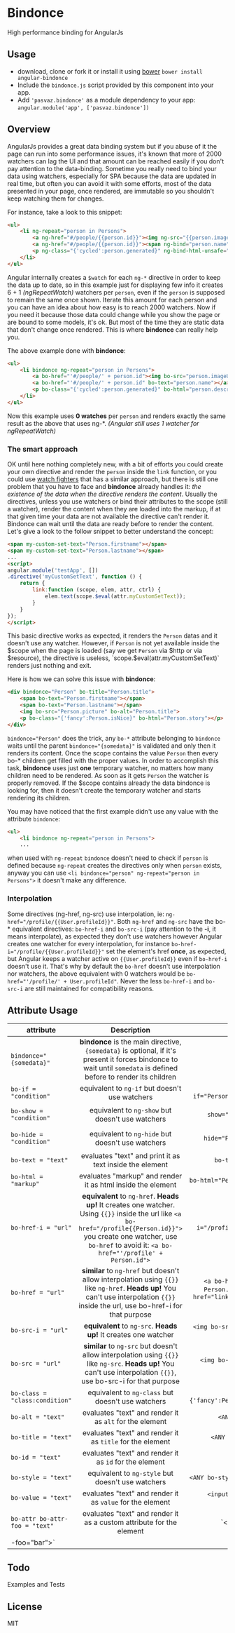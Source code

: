 Bindonce
========

High performance binding for AngularJs

## Usage
* download, clone or fork it or install it using [bower](http://twitter.github.com/bower/) `bower install angular-bindonce`
* Include the `bindonce.js` script provided by this component into your app.
* Add `'pasvaz.bindonce'` as a module dependency to your app: `angular.module('app', ['pasvaz.bindonce'])`

## Overview
AngularJs provides a great data binding system but if you abuse of it the page can run into some performance issues, it's known that more of 2000 watchers can lag the UI and that amount can be reached easily if you don't pay attention to the data-binding. Sometime you really need to bind your data using watchers, especially for SPA because the data are updated in real time, but often you can avoid it with some efforts, most of the data presented in your page, once rendered, are immutable so you shouldn't keep watching them for changes.

For instance, take a look to this snippet:
```html
<ul>
	<li ng-repeat="person in Persons">
		<a ng-href="#/people/{{person.id}}"><img ng-src="{{person.imageUrl}}"></a>
		<a ng-href="#/people/{{person.id}}"><span ng-bind="person.name"></span></a>
		<p ng-class="{'cycled':person.generated}" ng-bind-html-unsafe="person.description"></p>
	</li>
</ul>
```
Angular internally creates a `$watch` for each `ng-*` directive in order to keep the data up to date, so in this example just for displaying few info it creates 6 + 1 *(ngRepeatWatch)* watchers per `person`, even if the `person` is supposed to remain the same once shown. Iterate this amount for each person and you can have an idea about how easy is to reach 2000 watchers. Now if you need it because those data could change while you show the page or are bound to some models, it's ok. But most of the time they are static data that don't change once rendered. This is where **bindonce** can really help you.

The above example done with **bindonce**:
```html
<ul>
	<li bindonce ng-repeat="person in Persons">
		<a bo-href="'#/people/' + person.id"><img bo-src="person.imageUrl"></a>
		<a bo-href="'#/people/' + person.id" bo-text="person.name"></a>
		<p bo-class="{'cycled':person.generated}" bo-html="person.description"></p>
	</li>
</ul>
```
Now this example uses **0 watches** per `person` and renders exactly the same result as the above that uses ng-*. *(Angular still uses 1 watcher for ngRepeatWatch)*

### The smart approach
OK until here nothing completely new, with a bit of efforts you could create your own directive and render the `person` inside the `link` function, or you could use [watch fighters](https://github.com/abourget/abourget-angular) that has a similar approach, but there is still one problem that you have to face and **bindonce** already handles it: *the existence of the data when the directive renders the content*. Usually the directives, unless you use watchers or bind their attributes to the scope (still a watcher), render the content when they are loaded into the markup, if at that given time your data are not available the directive can't render it. Bindonce can wait until the data are ready before to render the content. 
Let's give a look to the follow snippet to better understand the concept:
```html
<span my-custom-set-text="Person.firstname"></span>
<span my-custom-set-text="Person.lastname"></span>
...
<script>
angular.module('testApp', [])
.directive('myCustomSetText', function () {
	return {
		link:function (scope, elem, attr, ctrl) {
			elem.text(scope.$eval(attr.myCustomSetText));
		}
	}
});
</script>
```
This basic directive works as expected, it renders the `Person` datas and it doesn't use any watcher. However, if `Person` is not yet available inside the $scope when the page is loaded (say we get `Person` via $http or via $resource), the directive is useless, `scope.$eval(attr.myCustomSetText)` renders just nothing and exit.

Here is how we can solve this issue with **bindonce**:
```html
<div bindonce="Person" bo-title="Person.title">
	<span bo-text="Person.firstname"></span>
	<span bo-text="Person.lastname"></span>
	<img bo-src="Person.picture" bo-alt="Person.title">
	<p bo-class="{'fancy':Person.isNice}" bo-html="Person.story"></p>
</div>
```
`bindonce="Person"` does the trick, any `bo-*` attribute belonging to `bindonce` waits until the parent `bindonce="{somedata}"` is validated and only then it renders its content. Once the scope contains the value `Person` then every bo-* children get filled with the proper values. In order to accomplish this task, **bindonce** uses just **one** temporary watcher, no matters how many children need to be rendered. As soon as it gets `Person` the watcher is properly removed. If the $scope contains already the data bindonce is looking for, then it doesn't create the temporary watcher and starts rendering its children.

You may have noticed that the first example didn't use any value with the attribute `bindonce`:
```html
<ul>
	<li bindonce ng-repeat="person in Persons">
	...
```
when used with `ng-repeat` `bindonce` doesn't need to check if `person` is defined because `ng-repeat` creates the directives only when `person` exists, anyway you can use `<li bindonce="person" ng-repeat="person in Persons">` it doesn't make any difference.

### Interpolation
Some directives (ng-href, ng-src) use interpolation, ie: `ng-href="/profile/{{User.profileId}}"`. 
Both `ng-href` and `ng-src` have the bo-* equivalent directives: `bo-href-i` and `bo-src-i` (pay attention to the **-i**, it means interpolate), as expected they don't use watchers however Angular creates one watcher for every interpolation, for instance `bo-href-i="/profile/{{User.profileId}}"` set the element's href **once**, as expected, but Angular keeps a watcher active on `{{User.profileId}}` even if `bo-href-i` doesn't use it.
That's why by default the `bo-href` doesn't use interpolation nor watchers, the above equivalent with 0 watchers would be `bo-href="'/profile/' + User.profileId"`. Never the less `bo-href-i` and `bo-src-i` are still maintained for compatibility reasons.

## Attribute Usage
| 	attribute | 	Description | 	Example  |
| ------------- |:-------------:| -----:|
| `bindonce="{somedata}"`| **bindonce** is the main directive, `{somedata}` is optional, if it's present it forces bindonce to wait until `somedata` is defined before to render its children  | `bindonce="Person"` |
| `bo-if = "condition"`     | equivalent to `ng-if` but doesn't use watchers |`<ANY bo-if="Person.isPublic"></ANY>`|
| `bo-show = "condition"`     | equivalent to `ng-show` but doesn't use watchers |`<ANY bo-show="Person.isPublic"></ANY>`|
| `bo-hide = "condition"`     | equivalent to `ng-hide` but doesn't use watchers |`<ANY bo-hide="Person.isPrivate"></ANY>`|
| `bo-text = "text"`      | evaluates "text" and print it as text inside the element | `bo-text="Person.name"` |
| `bo-html = "markup"`      | evaluates "markup" and render it as html inside the element |`bo-html="Person.description"`|
| `bo-href-i = "url"`      | **equivalent** to `ng-href`. **Heads up!** It creates one watcher. Using `{{}}` inside the url like `<a bo-href="/profile{{Person.id}}">` you create one watcher, use `bo-href` to avoid it: `<a bo-href="'/profile' + Person.id">` |`<a bo-href-i="/profile{{Person.id}}"></a>`|
| `bo-href = "url"`      | **similar** to `ng-href` but doesn't allow interpolation using `{{}}` like `ng-href`. **Heads up!** You can't use interpolation `{{}}` inside the url, use bo-href-i for that purpose |`<a bo-href="'/profile' + Person.id"></a>` or `<a bo-href="link" bo-text="Link"></a>`|
| `bo-src-i = "url"`      | **equivalent** to `ng-src`. **Heads up!** It creates one watcher |`<img bo-src-i="{{picture}}" bo-alt="title">`|
| `bo-src = "url"`      | **similar** to `ng-src` but doesn't allow interpolation using `{{}}` like `ng-src`. **Heads up!** You can't use interpolation `{{}}`, use bo-src-i for that purpose |`<img bo-src="picture" bo-alt="title">`|
| `bo-class = "class:condition"`      | equivalent to `ng-class` but doesn't use watchers |`<span bo-class="{'fancy':Person.condition}">`|
| `bo-alt = "text"`      | evaluates "text" and render it as `alt` for the element |`<ANY bo-alt="title">`|
| `bo-title = "text"`      | evaluates "text" and render it as `title` for the element |`<ANY bo-title="title">`|
| `bo-id = "text"`      | evaluates "text" and render it as `id` for the element |`<ANY bo-id="id">`|
| `bo-style = "text"`      | equivalent to `ng-style` but doesn't use watchers |`<ANY bo-style="{color:red}">`|
| `bo-value = "text"`      | evaluates "text" and render it as `value` for the element |`<input type="radio" bo-value="value">`|
| `bo-attr bo-attr-foo = "text"`      | evaluates "text" and render it as a custom attribute for the element |`<div bo-attr bo-attr
-foo="bar"></div>`|

## Todo
Examples and Tests

## License
MIT
